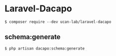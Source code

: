 # Laravel-Dacapo

```
$ composer require --dev ucan-lab/laravel-dacapo
```

## schema:generate

```
$ php artisan dacapo:schema:generate
```
